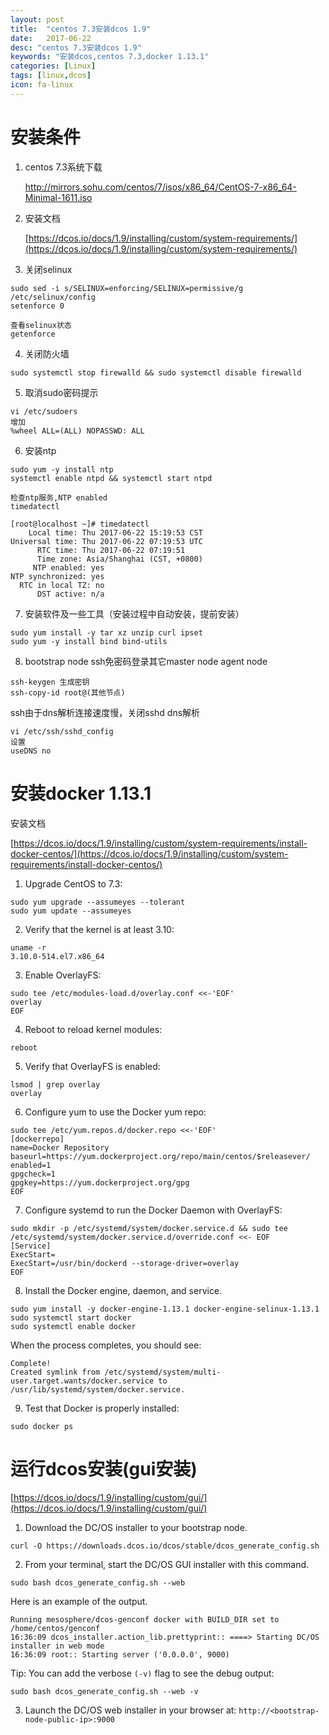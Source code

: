 ```yaml
---
layout: post
title:  "centos 7.3安装dcos 1.9"
date:   2017-06-22
desc: "centos 7.3安装dcos 1.9"
keywords: "安装dcos,centos 7.3,docker 1.13.1"
categories: [Linux]
tags: [linux,dcos]
icon: fa-linux
---
```


# 安装条件


1. centos 7.3系统下载

    [http://mirrors.sohu.com/centos/7/isos/x86_64/CentOS-7-x86_64-Minimal-1611.iso
    ](http://mirrors.sohu.com/centos/7/isos/x86_64/CentOS-7-x86_64-Minimal-1611.iso
    )

2. 安装文档

    [https://dcos.io/docs/1.9/installing/custom/system-requirements/](https://dcos.io/docs/1.9/installing/custom/system-requirements/)

3. 关闭selinux

```
sudo sed -i s/SELINUX=enforcing/SELINUX=permissive/g /etc/selinux/config
setenforce 0

查看selinux状态
getenforce
```

4. 关闭防火墙

```
sudo systemctl stop firewalld && sudo systemctl disable firewalld
```

5. 取消sudo密码提示

```
vi /etc/sudoers
增加
%wheel ALL=(ALL) NOPASSWD: ALL
```

6. 安装ntp

```
sudo yum -y install ntp
systemctl enable ntpd && systemctl start ntpd

检查ntp服务,NTP enabled
timedatectl

[root@localhost ~]# timedatectl
    Local time: Thu 2017-06-22 15:19:53 CST
Universal time: Thu 2017-06-22 07:19:53 UTC
      RTC time: Thu 2017-06-22 07:19:51
      Time zone: Asia/Shanghai (CST, +0800)
     NTP enabled: yes
NTP synchronized: yes
  RTC in local TZ: no
      DST active: n/a
```

7. 安装软件及一些工具（安装过程中自动安装，提前安装）

```
sudo yum install -y tar xz unzip curl ipset
sudo yum -y install bind bind-utils
```

8. bootstrap node ssh免密码登录其它master node agent node

```
ssh-keygen 生成密钥
ssh-copy-id root@(其他节点)
```

  ssh由于dns解析连接速度慢，关闭sshd dns解析

```
vi /etc/ssh/sshd_config
设置
useDNS no
```

# 安装docker 1.13.1

安装文档

[https://dcos.io/docs/1.9/installing/custom/system-requirements/install-docker-centos/](https://dcos.io/docs/1.9/installing/custom/system-requirements/install-docker-centos/)


1.  Upgrade CentOS to 7.3:

```
sudo yum upgrade --assumeyes --tolerant
sudo yum update --assumeyes
```

2. Verify that the kernel is at least 3.10:

```
uname -r
3.10.0-514.el7.x86_64
```

3. Enable OverlayFS:

```
sudo tee /etc/modules-load.d/overlay.conf <<-'EOF'
overlay
EOF
```

4. Reboot to reload kernel modules:

```
reboot
```

5. Verify that OverlayFS is enabled:

```
lsmod | grep overlay
overlay
```

6. Configure yum to use the Docker yum repo:

```
sudo tee /etc/yum.repos.d/docker.repo <<-'EOF'
[dockerrepo]
name=Docker Repository
baseurl=https://yum.dockerproject.org/repo/main/centos/$releasever/
enabled=1
gpgcheck=1
gpgkey=https://yum.dockerproject.org/gpg
EOF
```

7. Configure systemd to run the Docker Daemon with OverlayFS:

```
sudo mkdir -p /etc/systemd/system/docker.service.d && sudo tee /etc/systemd/system/docker.service.d/override.conf <<- EOF
[Service]
ExecStart=
ExecStart=/usr/bin/dockerd --storage-driver=overlay
EOF
```

8. Install the Docker engine, daemon, and service.

```
sudo yum install -y docker-engine-1.13.1 docker-engine-selinux-1.13.1
sudo systemctl start docker
sudo systemctl enable docker
```

When the process completes, you should see:

```
Complete!
Created symlink from /etc/systemd/system/multi-user.target.wants/docker.service to /usr/lib/systemd/system/docker.service.
```

9. Test that Docker is properly installed:

```
sudo docker ps
```

# 运行dcos安装(gui安装)

[https://dcos.io/docs/1.9/installing/custom/gui/](https://dcos.io/docs/1.9/installing/custom/gui/)

1. Download the DC/OS installer to your bootstrap node.

```
curl -O https://downloads.dcos.io/dcos/stable/dcos_generate_config.sh
```
2. From your terminal, start the DC/OS GUI installer with this command.

```
sudo bash dcos_generate_config.sh --web
```

Here is an example of the output.

```
Running mesosphere/dcos-genconf docker with BUILD_DIR set to /home/centos/genconf
16:36:09 dcos_installer.action_lib.prettyprint:: ====> Starting DC/OS installer in web mode
16:36:09 root:: Starting server ('0.0.0.0', 9000)
```

Tip: You can add the verbose `(-v)` flag to see the debug output:

```
sudo bash dcos_generate_config.sh --web -v
```

3. Launch the DC/OS web installer in your browser at: `http://<bootstrap-node-public-ip>:9000`
